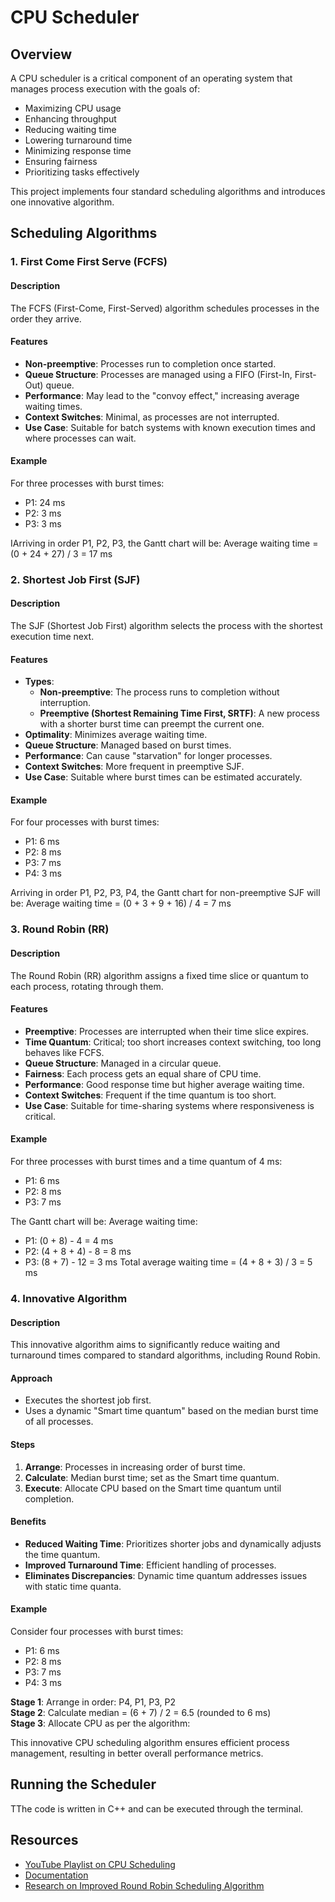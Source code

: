 # CPU Scheduler

## Overview

A CPU scheduler is a critical component of an operating system that manages process execution with the goals of:

- Maximizing CPU usage
- Enhancing throughput
- Reducing waiting time
- Lowering turnaround time
- Minimizing response time
- Ensuring fairness
- Prioritizing tasks effectively

This project implements four standard scheduling algorithms and introduces one innovative algorithm.

## Scheduling Algorithms

### 1. First Come First Serve (FCFS)

#### Description

The FCFS (First-Come, First-Served) algorithm schedules processes in the order they arrive.

#### Features

- **Non-preemptive**: Processes run to completion once started.
- **Queue Structure**: Processes are managed using a FIFO (First-In, First-Out) queue.
- **Performance**: May lead to the "convoy effect," increasing average waiting times.
- **Context Switches**: Minimal, as processes are not interrupted.
- **Use Case**: Suitable for batch systems with known execution times and where processes can wait.

#### Example
For three processes with burst times:

- P1: 24 ms
- P2: 3 ms
- P3: 3 ms

IArriving in order P1, P2, P3, the Gantt chart will be:
Average waiting time = (0 + 24 + 27) / 3 = 17 ms

### 2. Shortest Job First (SJF)

#### Description
The SJF (Shortest Job First) algorithm selects the process with the shortest execution time next.

#### Features
- **Types**:
  - **Non-preemptive**: The process runs to completion without interruption.
  - **Preemptive (Shortest Remaining Time First, SRTF)**: A new process with a shorter burst time can preempt the current one.
- **Optimality**: Minimizes average waiting time.
- **Queue Structure**: Managed based on burst times.
- **Performance**: Can cause "starvation" for longer processes.
- **Context Switches**: More frequent in preemptive SJF.
- **Use Case**: Suitable where burst times can be estimated accurately.

#### Example

For four processes with burst times:

- P1: 6 ms
- P2: 8 ms
- P3: 7 ms
- P4: 3 ms

Arriving in order P1, P2, P3, P4, the Gantt chart for non-preemptive SJF will be:
Average waiting time = (0 + 3 + 9 + 16) / 4 = 7 ms

### 3. Round Robin (RR)

#### Description
The Round Robin (RR) algorithm assigns a fixed time slice or quantum to each process, rotating through them.

#### Features

- **Preemptive**: Processes are interrupted when their time slice expires.
- **Time Quantum**: Critical; too short increases context switching, too long behaves like FCFS.
- **Queue Structure**: Managed in a circular queue.
- **Fairness**: Each process gets an equal share of CPU time.
- **Performance**: Good response time but higher average waiting time.
- **Context Switches**: Frequent if the time quantum is too short.
- **Use Case**: Suitable for time-sharing systems where responsiveness is critical.

#### Example

For three processes with burst times and a time quantum of 4 ms:

- P1: 6 ms
- P2: 8 ms
- P3: 7 ms

The Gantt chart will be:
Average waiting time:

- P1: (0 + 8) - 4 = 4 ms
- P2: (4 + 8 + 4) - 8 = 8 ms
- P3: (8 + 7) - 12 = 3 ms
Total average waiting time = (4 + 8 + 3) / 3 = 5 ms

### 4. Innovative Algorithm

#### Description

This innovative algorithm aims to significantly reduce waiting and turnaround times compared to standard algorithms, including Round Robin.

#### Approach

- Executes the shortest job first.
- Uses a dynamic "Smart time quantum" based on the median burst time of all processes.

#### Steps

1. **Arrange**: Processes in increasing order of burst time.
2. **Calculate**: Median burst time; set as the Smart time quantum.
3. **Execute**: Allocate CPU based on the Smart time quantum until completion.

#### Benefits

- **Reduced Waiting Time**: Prioritizes shorter jobs and dynamically adjusts the time quantum.
- **Improved Turnaround Time**: Efficient handling of processes.
- **Eliminates Discrepancies**: Dynamic time quantum addresses issues with static time quanta.

#### Example

Consider four processes with burst times:

- P1: 6 ms
- P2: 8 ms
- P3: 7 ms
- P4: 3 ms

**Stage 1**: Arrange in order: P4, P1, P3, P2  
**Stage 2**: Calculate median = (6 + 7) / 2 = 6.5 (rounded to 6 ms)  
**Stage 3**: Allocate CPU as per the algorithm:

This innovative CPU scheduling algorithm ensures efficient process management, resulting in better overall performance metrics.

## Running the Scheduler

TThe code is written in C++ and can be executed through the terminal.

## Resources

- [YouTube Playlist on CPU Scheduling](https://www.youtube.com/playlist?list=PLBlnK6fEyqRitWSE_AyyySWfhRgyA-rHk)
- [Documentation](https://ravipatel1309.github.io/CPUScheduler/docs.html)
- [Research on Improved Round Robin Scheduling Algorithm](https://www.researchgate.net/publication/49619229_An_Improved_Round_Robin_Schedduling_Algorithm_for_CPU_Scheduling)
